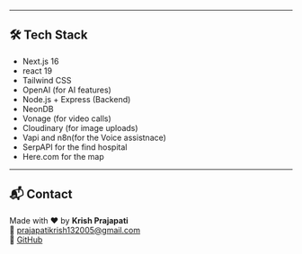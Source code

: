 

---

## 🛠️ Tech Stack

- Next.js 16
- react 19 
- Tailwind CSS
- OpenAI (for AI features)
- Node.js + Express (Backend)
- NeonDB
- Vonage (for video calls)
- Cloudinary (for image uploads)
- Vapi and n8n(for the Voice assistnace)
- SerpAPI for the find hospital 
- Here.com for the map 

---

## 📬 Contact

Made with ❤️ by **Krish Prajapati**  
📧 [prajapatikrish132005@gmail.com](mailto:prajapatikrish132005@gmail.com)  
🔗 [GitHub](https://github.com/Krishprajapati15)


